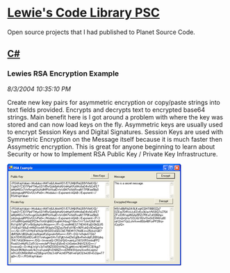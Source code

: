 # [Lewie's Code Library PSC](../../README.md)

Open source projects that I had published to Planet Source Code.

## [C#](../README.md)

### Lewies RSA Encryption Example

*8/3/2004 10:35:10 PM*

Create new key pairs for asymmetric encryption or copy/paste strings into text fields provided. Encrypts and decrypts text to encrypted base64 strings. Main benefit here is I got around a problem with where the key was stored and can now load keys on the fly. Asymmetric keys are usually used to encrypt Session Keys and Digital Signatures. Session Keys are used with Symmetric Encryption on the Message itself because it is much faster then Assymetric encryption. This is great for anyone beginning to learn about Security or how to Implement RSA Public Key / Private Key Infrastructure.

![Screenshot of Lewies RSA Encryption Example](./screenshot.jpg)



